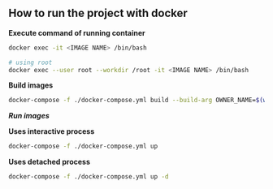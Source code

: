 ## How to run the project with docker

**Execute command of running container**

```bash
docker exec -it <IMAGE NAME> /bin/bash

# using root
docker exec --user root --workdir /root -it <IMAGE NAME> /bin/bash
```

**Build images**

```bash
docker-compose -f ./docker-compose.yml build --build-arg OWNER_NAME=$(whoami) --build-arg OWNER_ID=$(id -u)
```

**_Run images_**

**Uses interactive process**

```bash
docker-compose -f ./docker-compose.yml up
```

**Uses detached process**

```bash
docker-compose -f ./docker-compose.yml up -d
```
